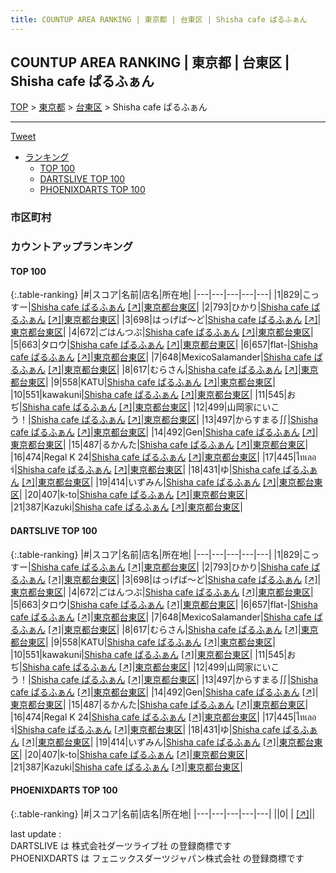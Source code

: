 ```yaml
---
title: COUNTUP AREA RANKING | 東京都 | 台東区 | Shisha cafe ぱるふぁん
---
```

## COUNTUP AREA RANKING | 東京都 | 台東区 | Shisha cafe ぱるふぁん

[TOP](/darts/rank/) > [東京都](/darts/rank/東京都/) > [台東区](/darts/rank/東京都/台東区/) > Shisha cafe ぱるふぁん

___

<a href="https://twitter.com/share?ref_src=twsrc%5Etfw" data-text="COUNTUP AREA RANKING | 東京都台東区Shisha cafe ぱるふぁん" class="twitter-share-button" data-hashtags="DARTSLIVE,PHOENIXDARTS,darts,ダーツ" data-show-count="false">Tweet</a>

* [ランキング](#カウントアップランキング)
    * [TOP 100](#top-100)
    * [DARTSLIVE TOP 100](#dartslive-top-100)
    * [PHOENIXDARTS TOP 100](#phoenixdarts-top-100)

### 市区町村

<ul>

</ul>

### カウントアップランキング

#### TOP 100



{:.table-ranking}
|#|スコア|名前|店名|所在地|
|---|---|---|---|---|
|1|829|<span class="rank-name-dl">こっすー</span>|<a href="/darts/rank/shops/5f9269cc1c7bc2dea3f63593b5358cc4.html">Shisha cafe ぱるふぁん</a> <a href="https://search.dartslive.com/jp/shop/5f9269cc1c7bc2dea3f63593b5358cc4">[↗]</a>|<a href="/darts/rank/東京都/台東区">東京都台東区</a>|
|2|793|<span class="rank-name-dl">ひかり</span>|<a href="/darts/rank/shops/5f9269cc1c7bc2dea3f63593b5358cc4.html">Shisha cafe ぱるふぁん</a> <a href="https://search.dartslive.com/jp/shop/5f9269cc1c7bc2dea3f63593b5358cc4">[↗]</a>|<a href="/darts/rank/東京都/台東区">東京都台東区</a>|
|3|698|<span class="rank-name-dl">はっげば〜ど</span>|<a href="/darts/rank/shops/5f9269cc1c7bc2dea3f63593b5358cc4.html">Shisha cafe ぱるふぁん</a> <a href="https://search.dartslive.com/jp/shop/5f9269cc1c7bc2dea3f63593b5358cc4">[↗]</a>|<a href="/darts/rank/東京都/台東区">東京都台東区</a>|
|4|672|<span class="rank-name-dl">ごはんつぶ</span>|<a href="/darts/rank/shops/5f9269cc1c7bc2dea3f63593b5358cc4.html">Shisha cafe ぱるふぁん</a> <a href="https://search.dartslive.com/jp/shop/5f9269cc1c7bc2dea3f63593b5358cc4">[↗]</a>|<a href="/darts/rank/東京都/台東区">東京都台東区</a>|
|5|663|<span class="rank-name-dl">タロウ</span>|<a href="/darts/rank/shops/5f9269cc1c7bc2dea3f63593b5358cc4.html">Shisha cafe ぱるふぁん</a> <a href="https://search.dartslive.com/jp/shop/5f9269cc1c7bc2dea3f63593b5358cc4">[↗]</a>|<a href="/darts/rank/東京都/台東区">東京都台東区</a>|
|6|657|<span class="rank-name-dl">flat-</span>|<a href="/darts/rank/shops/5f9269cc1c7bc2dea3f63593b5358cc4.html">Shisha cafe ぱるふぁん</a> <a href="https://search.dartslive.com/jp/shop/5f9269cc1c7bc2dea3f63593b5358cc4">[↗]</a>|<a href="/darts/rank/東京都/台東区">東京都台東区</a>|
|7|648|<span class="rank-name-dl">MexicoSalamander</span>|<a href="/darts/rank/shops/5f9269cc1c7bc2dea3f63593b5358cc4.html">Shisha cafe ぱるふぁん</a> <a href="https://search.dartslive.com/jp/shop/5f9269cc1c7bc2dea3f63593b5358cc4">[↗]</a>|<a href="/darts/rank/東京都/台東区">東京都台東区</a>|
|8|617|<span class="rank-name-dl">むらさん</span>|<a href="/darts/rank/shops/5f9269cc1c7bc2dea3f63593b5358cc4.html">Shisha cafe ぱるふぁん</a> <a href="https://search.dartslive.com/jp/shop/5f9269cc1c7bc2dea3f63593b5358cc4">[↗]</a>|<a href="/darts/rank/東京都/台東区">東京都台東区</a>|
|9|558|<span class="rank-name-dl">KATU</span>|<a href="/darts/rank/shops/5f9269cc1c7bc2dea3f63593b5358cc4.html">Shisha cafe ぱるふぁん</a> <a href="https://search.dartslive.com/jp/shop/5f9269cc1c7bc2dea3f63593b5358cc4">[↗]</a>|<a href="/darts/rank/東京都/台東区">東京都台東区</a>|
|10|551|<span class="rank-name-dl">kawakuni</span>|<a href="/darts/rank/shops/5f9269cc1c7bc2dea3f63593b5358cc4.html">Shisha cafe ぱるふぁん</a> <a href="https://search.dartslive.com/jp/shop/5f9269cc1c7bc2dea3f63593b5358cc4">[↗]</a>|<a href="/darts/rank/東京都/台東区">東京都台東区</a>|
|11|545|<span class="rank-name-dl">おぢ</span>|<a href="/darts/rank/shops/5f9269cc1c7bc2dea3f63593b5358cc4.html">Shisha cafe ぱるふぁん</a> <a href="https://search.dartslive.com/jp/shop/5f9269cc1c7bc2dea3f63593b5358cc4">[↗]</a>|<a href="/darts/rank/東京都/台東区">東京都台東区</a>|
|12|499|<span class="rank-name-dl">山岡家にいこう！</span>|<a href="/darts/rank/shops/5f9269cc1c7bc2dea3f63593b5358cc4.html">Shisha cafe ぱるふぁん</a> <a href="https://search.dartslive.com/jp/shop/5f9269cc1c7bc2dea3f63593b5358cc4">[↗]</a>|<a href="/darts/rank/東京都/台東区">東京都台東区</a>|
|13|497|<span class="rank-name-dl">からすまる∬</span>|<a href="/darts/rank/shops/5f9269cc1c7bc2dea3f63593b5358cc4.html">Shisha cafe ぱるふぁん</a> <a href="https://search.dartslive.com/jp/shop/5f9269cc1c7bc2dea3f63593b5358cc4">[↗]</a>|<a href="/darts/rank/東京都/台東区">東京都台東区</a>|
|14|492|<span class="rank-name-dl">Gen</span>|<a href="/darts/rank/shops/5f9269cc1c7bc2dea3f63593b5358cc4.html">Shisha cafe ぱるふぁん</a> <a href="https://search.dartslive.com/jp/shop/5f9269cc1c7bc2dea3f63593b5358cc4">[↗]</a>|<a href="/darts/rank/東京都/台東区">東京都台東区</a>|
|15|487|<span class="rank-name-dl">るかんた</span>|<a href="/darts/rank/shops/5f9269cc1c7bc2dea3f63593b5358cc4.html">Shisha cafe ぱるふぁん</a> <a href="https://search.dartslive.com/jp/shop/5f9269cc1c7bc2dea3f63593b5358cc4">[↗]</a>|<a href="/darts/rank/東京都/台東区">東京都台東区</a>|
|16|474|<span class="rank-name-dl">Regal K 24</span>|<a href="/darts/rank/shops/5f9269cc1c7bc2dea3f63593b5358cc4.html">Shisha cafe ぱるふぁん</a> <a href="https://search.dartslive.com/jp/shop/5f9269cc1c7bc2dea3f63593b5358cc4">[↗]</a>|<a href="/darts/rank/東京都/台東区">東京都台東区</a>|
|17|445|<span class="rank-name-dl">ไทเลอร์</span>|<a href="/darts/rank/shops/5f9269cc1c7bc2dea3f63593b5358cc4.html">Shisha cafe ぱるふぁん</a> <a href="https://search.dartslive.com/jp/shop/5f9269cc1c7bc2dea3f63593b5358cc4">[↗]</a>|<a href="/darts/rank/東京都/台東区">東京都台東区</a>|
|18|431|<span class="rank-name-dl">ゆ</span>|<a href="/darts/rank/shops/5f9269cc1c7bc2dea3f63593b5358cc4.html">Shisha cafe ぱるふぁん</a> <a href="https://search.dartslive.com/jp/shop/5f9269cc1c7bc2dea3f63593b5358cc4">[↗]</a>|<a href="/darts/rank/東京都/台東区">東京都台東区</a>|
|19|414|<span class="rank-name-dl">いずみん</span>|<a href="/darts/rank/shops/5f9269cc1c7bc2dea3f63593b5358cc4.html">Shisha cafe ぱるふぁん</a> <a href="https://search.dartslive.com/jp/shop/5f9269cc1c7bc2dea3f63593b5358cc4">[↗]</a>|<a href="/darts/rank/東京都/台東区">東京都台東区</a>|
|20|407|<span class="rank-name-dl">k-to</span>|<a href="/darts/rank/shops/5f9269cc1c7bc2dea3f63593b5358cc4.html">Shisha cafe ぱるふぁん</a> <a href="https://search.dartslive.com/jp/shop/5f9269cc1c7bc2dea3f63593b5358cc4">[↗]</a>|<a href="/darts/rank/東京都/台東区">東京都台東区</a>|
|21|387|<span class="rank-name-dl">Kazuki</span>|<a href="/darts/rank/shops/5f9269cc1c7bc2dea3f63593b5358cc4.html">Shisha cafe ぱるふぁん</a> <a href="https://search.dartslive.com/jp/shop/5f9269cc1c7bc2dea3f63593b5358cc4">[↗]</a>|<a href="/darts/rank/東京都/台東区">東京都台東区</a>|


#### DARTSLIVE TOP 100



{:.table-ranking}
|#|スコア|名前|店名|所在地|
|---|---|---|---|---|
|1|829|<span class="rank-name-dl">こっすー</span>|<a href="/darts/rank/shops/5f9269cc1c7bc2dea3f63593b5358cc4.html">Shisha cafe ぱるふぁん</a> <a href="https://search.dartslive.com/jp/shop/5f9269cc1c7bc2dea3f63593b5358cc4">[↗]</a>|<a href="/darts/rank/東京都/台東区">東京都台東区</a>|
|2|793|<span class="rank-name-dl">ひかり</span>|<a href="/darts/rank/shops/5f9269cc1c7bc2dea3f63593b5358cc4.html">Shisha cafe ぱるふぁん</a> <a href="https://search.dartslive.com/jp/shop/5f9269cc1c7bc2dea3f63593b5358cc4">[↗]</a>|<a href="/darts/rank/東京都/台東区">東京都台東区</a>|
|3|698|<span class="rank-name-dl">はっげば〜ど</span>|<a href="/darts/rank/shops/5f9269cc1c7bc2dea3f63593b5358cc4.html">Shisha cafe ぱるふぁん</a> <a href="https://search.dartslive.com/jp/shop/5f9269cc1c7bc2dea3f63593b5358cc4">[↗]</a>|<a href="/darts/rank/東京都/台東区">東京都台東区</a>|
|4|672|<span class="rank-name-dl">ごはんつぶ</span>|<a href="/darts/rank/shops/5f9269cc1c7bc2dea3f63593b5358cc4.html">Shisha cafe ぱるふぁん</a> <a href="https://search.dartslive.com/jp/shop/5f9269cc1c7bc2dea3f63593b5358cc4">[↗]</a>|<a href="/darts/rank/東京都/台東区">東京都台東区</a>|
|5|663|<span class="rank-name-dl">タロウ</span>|<a href="/darts/rank/shops/5f9269cc1c7bc2dea3f63593b5358cc4.html">Shisha cafe ぱるふぁん</a> <a href="https://search.dartslive.com/jp/shop/5f9269cc1c7bc2dea3f63593b5358cc4">[↗]</a>|<a href="/darts/rank/東京都/台東区">東京都台東区</a>|
|6|657|<span class="rank-name-dl">flat-</span>|<a href="/darts/rank/shops/5f9269cc1c7bc2dea3f63593b5358cc4.html">Shisha cafe ぱるふぁん</a> <a href="https://search.dartslive.com/jp/shop/5f9269cc1c7bc2dea3f63593b5358cc4">[↗]</a>|<a href="/darts/rank/東京都/台東区">東京都台東区</a>|
|7|648|<span class="rank-name-dl">MexicoSalamander</span>|<a href="/darts/rank/shops/5f9269cc1c7bc2dea3f63593b5358cc4.html">Shisha cafe ぱるふぁん</a> <a href="https://search.dartslive.com/jp/shop/5f9269cc1c7bc2dea3f63593b5358cc4">[↗]</a>|<a href="/darts/rank/東京都/台東区">東京都台東区</a>|
|8|617|<span class="rank-name-dl">むらさん</span>|<a href="/darts/rank/shops/5f9269cc1c7bc2dea3f63593b5358cc4.html">Shisha cafe ぱるふぁん</a> <a href="https://search.dartslive.com/jp/shop/5f9269cc1c7bc2dea3f63593b5358cc4">[↗]</a>|<a href="/darts/rank/東京都/台東区">東京都台東区</a>|
|9|558|<span class="rank-name-dl">KATU</span>|<a href="/darts/rank/shops/5f9269cc1c7bc2dea3f63593b5358cc4.html">Shisha cafe ぱるふぁん</a> <a href="https://search.dartslive.com/jp/shop/5f9269cc1c7bc2dea3f63593b5358cc4">[↗]</a>|<a href="/darts/rank/東京都/台東区">東京都台東区</a>|
|10|551|<span class="rank-name-dl">kawakuni</span>|<a href="/darts/rank/shops/5f9269cc1c7bc2dea3f63593b5358cc4.html">Shisha cafe ぱるふぁん</a> <a href="https://search.dartslive.com/jp/shop/5f9269cc1c7bc2dea3f63593b5358cc4">[↗]</a>|<a href="/darts/rank/東京都/台東区">東京都台東区</a>|
|11|545|<span class="rank-name-dl">おぢ</span>|<a href="/darts/rank/shops/5f9269cc1c7bc2dea3f63593b5358cc4.html">Shisha cafe ぱるふぁん</a> <a href="https://search.dartslive.com/jp/shop/5f9269cc1c7bc2dea3f63593b5358cc4">[↗]</a>|<a href="/darts/rank/東京都/台東区">東京都台東区</a>|
|12|499|<span class="rank-name-dl">山岡家にいこう！</span>|<a href="/darts/rank/shops/5f9269cc1c7bc2dea3f63593b5358cc4.html">Shisha cafe ぱるふぁん</a> <a href="https://search.dartslive.com/jp/shop/5f9269cc1c7bc2dea3f63593b5358cc4">[↗]</a>|<a href="/darts/rank/東京都/台東区">東京都台東区</a>|
|13|497|<span class="rank-name-dl">からすまる∬</span>|<a href="/darts/rank/shops/5f9269cc1c7bc2dea3f63593b5358cc4.html">Shisha cafe ぱるふぁん</a> <a href="https://search.dartslive.com/jp/shop/5f9269cc1c7bc2dea3f63593b5358cc4">[↗]</a>|<a href="/darts/rank/東京都/台東区">東京都台東区</a>|
|14|492|<span class="rank-name-dl">Gen</span>|<a href="/darts/rank/shops/5f9269cc1c7bc2dea3f63593b5358cc4.html">Shisha cafe ぱるふぁん</a> <a href="https://search.dartslive.com/jp/shop/5f9269cc1c7bc2dea3f63593b5358cc4">[↗]</a>|<a href="/darts/rank/東京都/台東区">東京都台東区</a>|
|15|487|<span class="rank-name-dl">るかんた</span>|<a href="/darts/rank/shops/5f9269cc1c7bc2dea3f63593b5358cc4.html">Shisha cafe ぱるふぁん</a> <a href="https://search.dartslive.com/jp/shop/5f9269cc1c7bc2dea3f63593b5358cc4">[↗]</a>|<a href="/darts/rank/東京都/台東区">東京都台東区</a>|
|16|474|<span class="rank-name-dl">Regal K 24</span>|<a href="/darts/rank/shops/5f9269cc1c7bc2dea3f63593b5358cc4.html">Shisha cafe ぱるふぁん</a> <a href="https://search.dartslive.com/jp/shop/5f9269cc1c7bc2dea3f63593b5358cc4">[↗]</a>|<a href="/darts/rank/東京都/台東区">東京都台東区</a>|
|17|445|<span class="rank-name-dl">ไทเลอร์</span>|<a href="/darts/rank/shops/5f9269cc1c7bc2dea3f63593b5358cc4.html">Shisha cafe ぱるふぁん</a> <a href="https://search.dartslive.com/jp/shop/5f9269cc1c7bc2dea3f63593b5358cc4">[↗]</a>|<a href="/darts/rank/東京都/台東区">東京都台東区</a>|
|18|431|<span class="rank-name-dl">ゆ</span>|<a href="/darts/rank/shops/5f9269cc1c7bc2dea3f63593b5358cc4.html">Shisha cafe ぱるふぁん</a> <a href="https://search.dartslive.com/jp/shop/5f9269cc1c7bc2dea3f63593b5358cc4">[↗]</a>|<a href="/darts/rank/東京都/台東区">東京都台東区</a>|
|19|414|<span class="rank-name-dl">いずみん</span>|<a href="/darts/rank/shops/5f9269cc1c7bc2dea3f63593b5358cc4.html">Shisha cafe ぱるふぁん</a> <a href="https://search.dartslive.com/jp/shop/5f9269cc1c7bc2dea3f63593b5358cc4">[↗]</a>|<a href="/darts/rank/東京都/台東区">東京都台東区</a>|
|20|407|<span class="rank-name-dl">k-to</span>|<a href="/darts/rank/shops/5f9269cc1c7bc2dea3f63593b5358cc4.html">Shisha cafe ぱるふぁん</a> <a href="https://search.dartslive.com/jp/shop/5f9269cc1c7bc2dea3f63593b5358cc4">[↗]</a>|<a href="/darts/rank/東京都/台東区">東京都台東区</a>|
|21|387|<span class="rank-name-dl">Kazuki</span>|<a href="/darts/rank/shops/5f9269cc1c7bc2dea3f63593b5358cc4.html">Shisha cafe ぱるふぁん</a> <a href="https://search.dartslive.com/jp/shop/5f9269cc1c7bc2dea3f63593b5358cc4">[↗]</a>|<a href="/darts/rank/東京都/台東区">東京都台東区</a>|


#### PHOENIXDARTS TOP 100



{:.table-ranking}
|#|スコア|名前|店名|所在地|
|---|---|---|---|---|
||0|<span class="rank-name-dl"> </span>|<a href="/darts/rank/shops/.html"></a> <a href="">[↗]</a>|<a href="/darts/rank//"></a>|


<div class="footer border-top border-gray-light mt-5 pt-3 text-right text-gray">
    last update : <span style="font-weight: italic" id="foot_last_modified"></span><br />
    DARTSLIVE は 株式会社ダーツライブ社 の登録商標です<br />
    PHOENIXDARTS は フェニックスダーツジャパン株式会社 の登録商標です<br />
</div>

<script src="https://cdnjs.cloudflare.com/ajax/libs/jquery.tablesorter/2.31.3/js/jquery.tablesorter.min.js" integrity="sha512-qzgd5cYSZcosqpzpn7zF2ZId8f/8CHmFKZ8j7mU4OUXTNRd5g+ZHBPsgKEwoqxCtdQvExE5LprwwPAgoicguNg==" crossorigin="anonymous" referrerpolicy="no-referrer"></script>
<link rel="stylesheet" href="https://cdnjs.cloudflare.com/ajax/libs/jquery.tablesorter/2.31.3/css/theme.default.min.css" integrity="sha512-wghhOJkjQX0Lh3NSWvNKeZ0ZpNn+SPVXX1Qyc9OCaogADktxrBiBdKGDoqVUOyhStvMBmJQ8ZdMHiR3wuEq8+w==" crossorigin="anonymous" referrerpolicy="no-referrer" />
<script>
$(function() {
    $(".table-ranking").tablesorter({sortList:[[0, 0]]});
    $("#foot_last_modified").text(formatDate(new Date(document.lastModified), 'yyyy-MM-dd HH:mm:ss'));
});
</script>

<script async src="https://platform.twitter.com/widgets.js" charset="utf-8"></script>